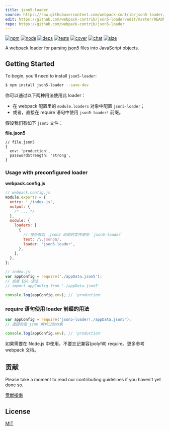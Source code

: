 ```yaml
---
title: json5-loader
source: https://raw.githubusercontent.com/webpack-contrib/json5-loader/master/README.md
edit: https://github.com/webpack-contrib/json5-loader/edit/master/README.md
repo: https://github.com/webpack-contrib/json5-loader
---
```



[![npm][npm]][npm-url]
[![node][node]][node-url]
[![deps][deps]][deps-url]
[![tests][tests]][tests-url]
[![cover][cover]][cover-url]
[![chat][chat]][chat-url]
[![size][size]][size-url]



A webpack loader for parsing [json5](https://json5.org/) files into JavaScript objects.

## Getting Started

To begin, you'll need to install `json5-loader`:

```sh
$ npm install json5-loader --save-dev
```

你可以通过以下两种用法使用此 loader：

- 在 webpack 配置里的 `module.loaders` 对象中配置 `json5-loader`；
- 或者，直接在 require 语句中使用 `json5-loader!` 前缀。

假设我们有如下 `json5` 文件：

**file.json5**

```json5
// file.json5
{
  env: 'production',
  passwordStrength: 'strong',
}
```

### Usage with preconfigured loader

**webpack.config.js**

```js
// webpack.config.js
module.exports = {
  entry: './index.js',
  output: {
    /* ... */
  },
  module: {
    loaders: [
      {
        // 使所有以 .json5 结尾的文件使用 `json5-loader`
        test: /\.json5$/,
        loader: 'json5-loader',
      },
    ],
  },
};
```

```js
// index.js
var appConfig = require('./appData.json5');
// 或者 ES6 语法
// import appConfig from './appData.json5'

console.log(appConfig.env); // 'production'
```

### require 语句使用 loader 前缀的用法
```js
var appConfig = require('json5-loader!./appData.json5');
// 返回的是 json 解析过的对象

console.log(appConfig.env); // 'production'
```

如果需要在 Node.js 中使用，不要忘记兼容(polyfill) require。更多参考 webpack 文档。

## 贡献

Please take a moment to read our contributing guidelines if you haven't yet done so.

[贡献指南](https://raw.githubusercontent.com/webpack-contrib/json5-loader/master/.github/CONTRIBUTING.md)

## License

[MIT](https://raw.githubusercontent.com/webpack-contrib/json5-loader/master/LICENSE)

[npm]: https://img.shields.io/npm/v/json5-loader.svg
[npm-url]: https://npmjs.com/package/json5-loader
[node]: https://img.shields.io/node/v/json5-loader.svg
[node-url]: https://nodejs.org
[deps]: https://david-dm.org/webpack-contrib/json5-loader.svg
[deps-url]: https://david-dm.org/webpack-contrib/json5-loader
[tests]: http://img.shields.io/travis/webpack-contrib/json5-loader.svg
[tests-url]: https://travis-ci.org/webpack-contrib/json5-loader
[cover]: https://codecov.io/gh/webpack-contrib/json5-loader/branch/master/graph/badge.svg
[cover-url]: https://codecov.io/gh/webpack-contrib/json5-loader
[chat]: https://img.shields.io/badge/gitter-webpack%2Fwebpack-brightgreen.svg
[chat-url]: https://gitter.im/webpack/webpack
[size]: https://packagephobia.now.sh/badge?p=json5-loader
[size-url]: https://packagephobia.now.sh/result?p=json5-loader
